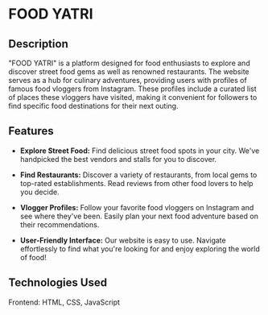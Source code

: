 # FOOD YATRI
## Description

"FOOD YATRI" is a platform designed for food enthusiasts to explore and discover street food gems as well as renowned restaurants. 
The website serves as a hub for culinary adventures, providing users with profiles of famous food vloggers from Instagram. 
These profiles include a curated list of places these vloggers have visited, 
making it convenient for followers to find specific food destinations for their next outing.

## Features
- **Explore Street Food:** Find delicious street food spots in your city. We've handpicked the best vendors and stalls for you to discover.
  
- **Find Restaurants:** Discover a variety of restaurants, from local gems to top-rated establishments. Read reviews from other food lovers to help you decide.
  
- **Vlogger Profiles:** Follow your favorite food vloggers on Instagram and see where they've been. Easily plan your next food adventure based on their recommendations.
  
- **User-Friendly Interface:** Our website is easy to use. Navigate effortlessly to find what you're looking for and enjoy exploring the world of food!

## Technologies Used
  Frontend: HTML, CSS, JavaScript
 
